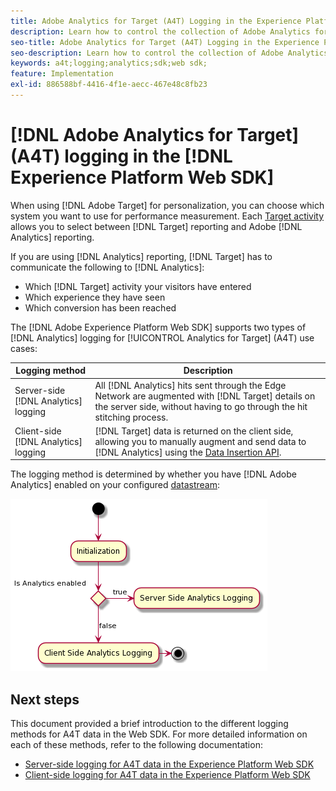 ```yaml
---
title: Adobe Analytics for Target (A4T) Logging in the Experience Platform Web SDK
description: Learn how to control the collection of Adobe Analytics for Target (A4T) data using the Experience Platform Web SDK.
seo-title: Adobe Analytics for Target (A4T) Logging in the Experience Platform Web SDK
seo-description: Learn how to control the collection of Adobe Analytics for Target (A4T) data using the Experience Platform Web SDK.
keywords: a4t;logging;analytics;sdk;web sdk;
feature: Implementation
exl-id: 886588bf-4416-4f1e-aecc-467e48c8fb23
---
```

# [!DNL Adobe Analytics for Target] (A4T) logging in the [!DNL Experience Platform Web SDK]

When using [!DNL Adobe Target] for personalization, you can choose which system you want to use for performance measurement. Each [Target activity](https://experienceleague.adobe.com/docs/target/using/activities/target-activities-guide.html) allows you to select between [!DNL Target] reporting and Adobe [!DNL Analytics] reporting. 

If you are using [!DNL Analytics] reporting, [!DNL Target] has to communicate the following to [!DNL Analytics]:

* Which [!DNL Target] activity your visitors have entered
* Which experience they have seen
* Which conversion has been reached

The [!DNL Adobe Experience Platform Web SDK] supports two types of [!DNL Analytics] logging for [!UICONTROL Analytics for Target] (A4T) use cases:

| Logging method | Description |
| --- | --- |
| Server-side [!DNL Analytics] logging | All [!DNL Analytics] hits sent through the Edge Network are augmented with [!DNL Target] details on the server side, without having to go through the hit stitching process.  | 
| Client-side [!DNL Analytics] logging | [!DNL Target] data is returned on the client side, allowing you to manually augment and send data to [!DNL Analytics] using the [Data Insertion API](https://experienceleague.adobe.com/docs/analytics/import/c-data-insertion-api.html).| 

The logging method is determined by whether you have [!DNL Adobe Analytics] enabled on your configured [datastream](https://experienceleague.adobe.com/en/docs/experience-platform/datastreams/overview):

![Logging method decision flow](/help/dev/implement/a4t/assets/analytics-logging.png)

## Next steps

This document provided a brief introduction to the different logging methods for A4T data in the Web SDK. For more detailed information on each of these methods, refer to the following documentation:

* [Server-side logging for A4T data in the Experience Platform Web SDK](/help/dev/implement/a4t/client-side-logging.md)
* [Client-side logging for A4T data in the Experience Platform Web SDK](/help/dev/implement/a4t/client-side-logging.md)
